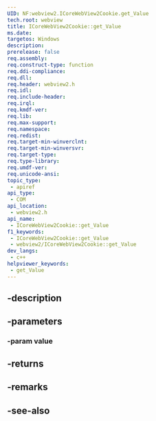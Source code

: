 ```yaml
---
UID: NF:webview2.ICoreWebView2Cookie.get_Value
tech.root: webview
title: ICoreWebView2Cookie::get_Value
ms.date: 
targetos: Windows
description: 
prerelease: false
req.assembly: 
req.construct-type: function
req.ddi-compliance: 
req.dll: 
req.header: webview2.h
req.idl: 
req.include-header: 
req.irql: 
req.kmdf-ver: 
req.lib: 
req.max-support: 
req.namespace: 
req.redist: 
req.target-min-winverclnt: 
req.target-min-winversvr: 
req.target-type: 
req.type-library: 
req.umdf-ver: 
req.unicode-ansi: 
topic_type:
 - apiref
api_type:
 - COM
api_location:
 - webview2.h
api_name:
 - ICoreWebView2Cookie::get_Value
f1_keywords:
 - ICoreWebView2Cookie::get_Value
 - webview2/ICoreWebView2Cookie::get_Value
dev_langs:
 - c++
helpviewer_keywords:
 - get_Value
---
```


## -description

## -parameters

### -param value

## -returns

## -remarks

## -see-also


